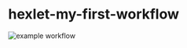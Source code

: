 # hexlet-my-first-workflow  
![example workflow](https://github.com/github/docs/actions/workflows/main.yml/badge.svg)
